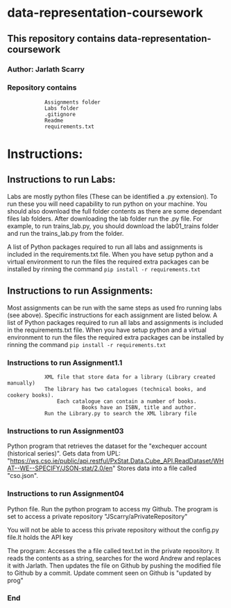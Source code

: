 # data-representation-coursework

## This repository contains data-representation-coursework

### Author: Jarlath Scarry

### Repository contains 

                Assignments folder
                Labs folder
                .gitignore
                Readme
                requirements.txt
                

# Instructions: 

## Instructions to run Labs:
Labs are mostly python files (These can be identified a .py extension). To run these you will need capability to run python on your machine. You should also download the full folder contents as there are some dependant files lab folders. After downloading the lab                  folder run the .py file. 
For example, to run trains_lab.py, you should download the lab01_trains folder and run the trains_lab.py from the folder.

A list of Python packages required to run all labs and assignments is included in the requirements.txt file. When you have setup python and a virtual environment to run the files the required extra packages can be installed by rinning the command `pip install -r requirements.txt`


## Instructions to run Assignments:

Most assignments can be run with the same steps as used fro running labs (see above). Specific instructions for each assignment are          listed below.
A list of Python packages required to run all labs and assignments is included in the requirements.txt file. When you have setup python and a virtual environment to run the files the required extra packages can be installed by rinning the command `pip install -r requirements.txt`
  
  
### Instructions to run Assignment1.1
                XML file that store data for a library (Library created manually)
                The library has two catalogues (technical books, and cookery books).
                    Each catalogue can contain a number of books. 
                            Books have an ISBN, title and author.
                Run the Library.py to search the XML library file
                

### Instructions to run Assignment03

Python program that retrieves the dataset for the "exchequer account (historical series)". Gets data from UPL: "https://ws.cso.ie/public/api.restful/PxStat.Data.Cube_API.ReadDataset/WHAT--WE--SPECIFY/JSON-stat/2.0/en"
Stores data into a file called "cso.json".


### Instructions to run Assignment04
Python file. 
Run the python program to access my Github. The program is set to access a private repository "JScarry/aPrivateRepository"
                
You will not be able to access this private repository without the config.py file.It holds the API key

The program:
Accesses the a file called text.txt in the private repository.
It reads the contents as a string, searches for the word Andrew and replaces it with Jarlath.
Then updates the file on Github by pushing the modified file to Github by a commit.
Update comment seen on Github is "updated by prog"



### End



